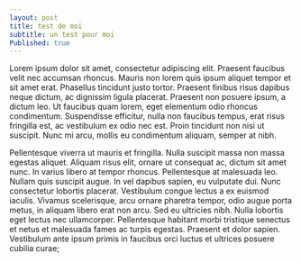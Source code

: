 ```yaml
---
layout: post
title: test de moi
subtitle: un test pour moi
Published: true
---
```



Lorem ipsum dolor sit amet, consectetur adipiscing elit. Praesent faucibus velit nec accumsan rhoncus. Mauris non lorem quis ipsum aliquet tempor et sit amet erat. Phasellus tincidunt justo tortor. Praesent finibus risus dapibus neque dictum, ac dignissim ligula placerat. Praesent non posuere ipsum, a dictum leo. Ut faucibus quam lorem, eget elementum odio rhoncus condimentum. Suspendisse efficitur, nulla non faucibus tempus, erat risus fringilla est, ac vestibulum ex odio nec est. Proin tincidunt non nisi ut suscipit. Nunc mi arcu, mollis eu condimentum aliquam, semper at nibh.

Pellentesque viverra ut mauris et fringilla. Nulla suscipit massa non massa egestas aliquet. Aliquam risus elit, ornare ut consequat ac, dictum sit amet nunc. In varius libero at tempor rhoncus. Pellentesque at malesuada leo. Nullam quis suscipit augue. In vel dapibus sapien, eu vulputate dui. Nunc consectetur lobortis placerat. Vestibulum congue lectus a ex euismod iaculis. Vivamus scelerisque, arcu ornare pharetra tempor, odio augue porta metus, in aliquam libero erat non arcu. Sed eu ultricies nibh. Nulla lobortis eget lectus nec ullamcorper. Pellentesque habitant morbi tristique senectus et netus et malesuada fames ac turpis egestas. Praesent et dolor sapien. Vestibulum ante ipsum primis in faucibus orci luctus et ultrices posuere cubilia curae; 
